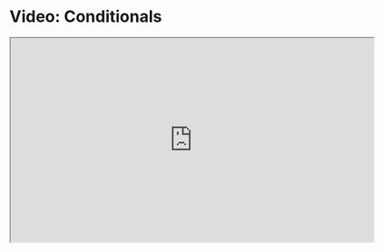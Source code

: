 # Video: Conditionals

<iframe src="https://player.vimeo.com/video/593537501/?title=0&byline=0&portrait=0" width="640" height="360" allowfullscreen="allowfullscreen" allow="autoplay; fullscreen; picture-in-picture"></iframe>
